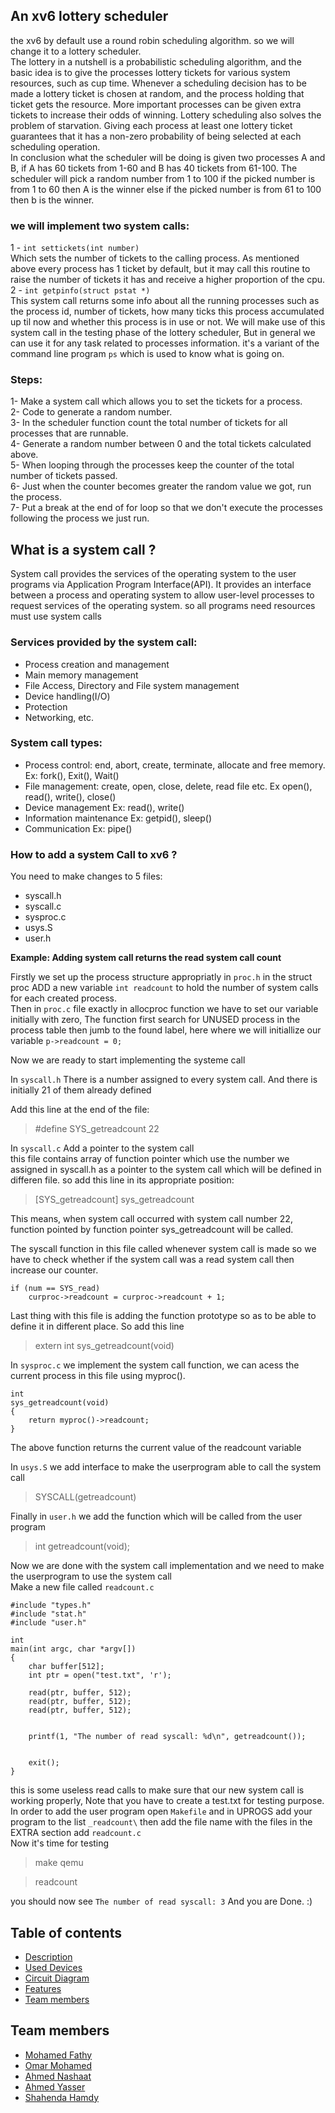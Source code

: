 ## An xv6 lottery scheduler
the xv6 by default use a round robin scheduling algorithm. so we will change it to a lottery scheduler. </br>
The lottery in a nutshell is a probabilistic scheduling algorithm, and the basic idea is to give the processes lottery tickets for various system resources, such as cup time. Whenever a scheduling decision has to be made a lottery ticket is chosen at random, and the process holding that ticket gets the resource. More important processes can be given extra tickets to increase their odds of winning. Lottery scheduling also solves the problem of starvation. Giving each process at least one lottery ticket guarantees that it has a non-zero probability of being selected at each scheduling operation.</br>
In conclusion what the scheduler will be doing is given two processes A and B, if A has 60 tickets from 1-60 and B has 40 tickets from 61-100. The scheduler will pick a random number from 1 to 100 if the picked number is from 1 to 60 then A is the winner else if the picked number is from 61 to 100 then b is the winner.</br>

### we will implement two system calls:
1 - `int settickets(int number)` </br>
Which sets the number of tickets to the calling process. As mentioned above every process has 1 ticket by default, but it may call this routine to raise the number of tickets it has and receive a higher proportion of the cpu.  
2 - `int getpinfo(struct pstat *)`</br>
This system call returns some info about all the running processes such as the process id, number of tickets, how many ticks this process accumulated up til now and whether this process is in use or not. We will make use of this system call in the testing phase of the lottery scheduler, But in general we can use it for any task related to processes information.
it's a variant of the command line program `ps` which is used to know what is going on.

### Steps:
1- Make a system call which allows you to set the tickets for a process.</br>
2- Code to generate a random number.</br>
3- In the scheduler function count the total number of tickets for all processes that are runnable.</br>
4- Generate a random number between 0 and the total tickets calculated above.</br>
5- When looping through the processes keep the counter of the total number of tickets passed.</br>
6- Just when the counter becomes greater the random value we got, run the process.</br>
7- Put a break at the end of for loop so that we don't execute the processes following the process we just run.</br>



































## What is a system call ?

<p> System call provides the services of the operating system to the user programs via Application Program Interface(API). It provides an interface between a process and operating system to allow user-level processes to request services of the operating system.
so all programs need resources must use system calls
</p>

### Services provided by the system call:
- Process creation and management
- Main memory management
- File Access, Directory and File system management
- Device handling(I/O)
- Protection
- Networking, etc.


### System call types:
- Process control: end, abort, create, terminate, allocate and free memory.
			   Ex: fork(), Exit(), Wait()
- File management: create, open, close, delete, read file etc.
			   Ex open(), read(), write(), close()
- Device management
			   Ex: read(), write()
- Information maintenance
			   Ex: getpid(), sleep()
- Communication
			   Ex: pipe()
			
			
### How to add a system Call to xv6 ?

You need to make changes to 5 files:</br>
- syscall.h
- syscall.c
- sysproc.c
- usys.S
- user.h

<b>Example: Adding system call returns the read system call count</b>

Firstly we set up the process structure appropriatly in `proc.h` in the struct proc ADD a new variable `int readcount` to hold the number of system calls for each created process. </br>
Then in `proc.c` file exactly in allocproc function we have to set our variable initially with zero, The function first search for UNUSED process in the process table then jumb to the found label, here where we will initiallize our variable `p->readcount = 0;` </br>

Now we are ready to start implementing the systeme call</br>

In `syscall.h` There is a number assigned to every system call. And there is initially 21 of them already defined </br>

Add this line at the end of the file: </br>

>    #define SYS_getreadcount    22

In `syscall.c` Add a pointer to the system call </br>
this file contains array of function pointer which use the number we assigned in syscall.h as a pointer to the system call which will be defined in differen file. so add this line in its appropriate position:</br>

>    [SYS_getreadcount]   sys_getreadcount

This means, when system call occurred with system call number 22, function pointed by function pointer sys_getreadcount will be called.</br>

The syscall function in this file called whenever system call is made so we have to check whether if the system call was a read system call then increase our counter.</br>
```
if (num == SYS_read)
	curproc->readcount = curproc->readcount + 1;
```

Last thing with this file is adding the function prototype so as to be able to define it in different place. So add this line </br>

>    extern int sys_getreadcount(void)

In `sysproc.c` we implement the system call function, we can acess the current process in this file using myproc().</br>
```
int
sys_getreadcount(void)
{
	return myproc()->readcount;
}
```
The above function returns the current value of the readcount variable </br>

In `usys.S` we add interface to make the userprogram able to call the system call </br>

>    SYSCALL(getreadcount)

Finally in `user.h` we add the function which will be called from the user program

>    int getreadcount(void);

Now we are done with the system call implementation and we need to make the userprogram to use the system call </br>
Make a new file called `readcount.c` 
```
#include "types.h"
#include "stat.h"
#include "user.h"

int
main(int argc, char *argv[])
{
	char buffer[512];
	int ptr = open("test.txt", 'r');

	read(ptr, buffer, 512);
	read(ptr, buffer, 512);
	read(ptr, buffer, 512);

	
	printf(1, "The number of read syscall: %d\n", getreadcount());


    exit();
}
```
this is some useless read calls to make sure that our new system call is working properly, Note that you have to create a test.txt for testing purpose.</br>
In order to add the user program open `Makefile` and in UPROGS add your program to the list `_readcount\` then add the file name with the files in the EXTRA section add `readcount.c` </br>
Now it's time for testing </br>

>    make qemu

>    readcount

you should now see `The number of read syscall: 3` And you are Done. :)











## Table of contents

- [Description](#Description)
- [Used Devices](#Used-Devices)
- [Circuit Diagram](#Circuit-Diagram)
- [Features](#Features)
- [Team members](#Team-members)

        
    

## Team members
- [Mohamed Fathy](https://github.com/Mohamed-Fathy-Salah)
- [Omar Mohamed](https://github.com/omarmohamed101)
- [Ahmed Nashaat](https://github.com/AhmadNashaat0)
- [Ahmed Yasser](https://github.com/ahmadyasser01)
- [Shahenda Hamdy](https://github.com/shahendahamdy)


